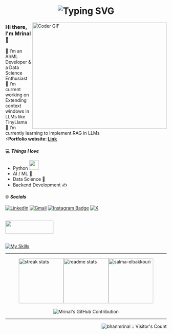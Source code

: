 <h1 align="center"><img src="https://readme-typing-svg.demolab.com?font=Fira+Code&pause=1000&color=9B72FF&random=false&width=435&lines=%22Learning%2C+Living%2C+Leveling+Up.%22" alt="Typing SVG" />
</h1>

<img align="right" src="https://github.com/rajaprerak/rajaprerak/blob/master/developer.gif" alt="Coder GIF" width="420" height="330">

### Hi there, I'm Mrinal 👋
🔭 I’m an AI/ML Developer & a Data Science Enthusiast<br>
🎯 I’m current working on Extending context windows in LLMs like TinyLlama<br>
🌱 I’m currently learning to implement RAG in LLMs <br>
⚡**Portfolio website: [Link](https://bhanmrinal-github-io.vercel.app/)**

💻 ***Things I love***
- Python <img src="https://media.giphy.com/media/WUlplcMpOCEmTGBtBW/giphy.gif" width="30">
- AI / ML 🤖
- Data Science 🔬
- Backend Development ✍️

    

🌐 ***Socials***<br><br>
[![LinkedIn](https://img.shields.io/badge/linkedin-%230077B5.svg?style=for-the-badge&logo=linkedin&logoColor=white)](https://www.linkedin.com/in/mrinal-bhan/)
[![Gmail](https://img.shields.io/badge/Gmail-D14836?style=for-the-badge&logo=gmail&logoColor=white)](mailto:bhanmrinal@gmail.com) 
[![Instagram Badge](https://img.shields.io/badge/Instagram-E4405F?style=for-the-badge&logo=instagram&logoColor=white)](https://www.instagram.com/mrinalbhan/)
[![X](https://img.shields.io/badge/X-%23000000.svg?style=for-the-badge&logo=X&logoColor=white)](https://twitter.com/oompaloompa)
<br><br>



<img width="150" height="40" src="https://github.com/vinodjangid07/vinodjangid07/assets/86096184/96fc909c-2e49-4d81-8f7e-b46471d60e53">
<br>
<br>

[![My Skills](https://skillicons.dev/icons?i=py,cpp,django,mysql,opencv,r,selenium,fastapi,flask,git,github,graphql,html,css,jquery,latex,matlab,mongodb,anaconda,aws,azure,firebase,gcp,linux,notion,obsidian,powershell,sklearn,tensorflow,vscode)](https://skillicons.dev)



___

<div style="display:flex;flex-direction:row;justify-content:center;">
    <img height="140"  src="https://streak-stats.demolab.com/?user=bhanmrinal&count private=true&theme=chartreuse-dark&border_radius-10" alt="streak stats" style="margin: 0" />
  <img height="140"  src="https://github-readme-stats-salesp07.vercel.app/api?username=bhanmrinal&count_private=true&show_icons=true&theme=chartreuse-dark&rank_icon=github&border_radius=5" alt="readme stats" style="margin: 0" /> 
  <img height="140"  src="https://github-readme-stats.vercel.app/api/top-langs?username=bhanmrinal&show_icons=true&locale=en&layout=compact&theme=chartreuse-dark&border_radius=4&size_weight=0.5&count_weight=0.5&exclude_repo=github-readme-stats" alt="salma-elbakkouri" style="margin: 0" />
</div>

<br />

<div align="center">
<!--   <img alt="Mrinal Bhan's GitHub | Stats" src="https://stats.quine.sh/bhanmrinal/github?theme=dark" /> -->
  <img src="http://github-profile-summary-cards.vercel.app/api/cards/profile-details?username=bhanmrinal&theme=github_dark" alt="Mrinal's GitHub Contribution" /> 
  </a>
</div>

___

<img align="right" src="https://profile-counter.glitch.me/{bhanmrinal}/count.svg" alt="bhanmrinal :: Visitor's Count" />

